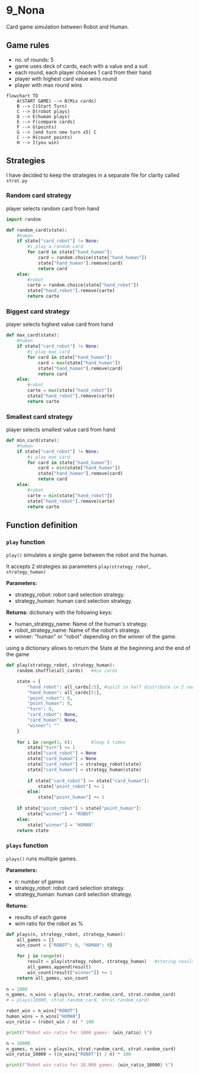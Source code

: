 # 9_Nona
Card game simulation between Robot and Human.

## Game rules
* no. of rounds: 5
* game uses deck of cards, each with a value and a suit
* each round, each player chooses 1 card from their hand
* player with highest card value wins round
* player with max round wins

```mermaid
flowchart TD
    A(START GAME) --> B(Mix cards)
    B --> C(Start Turn)
    C --> D(robot plays)
    D --> E(human plays)
    E --> F(compare cards)
    F --> G(points)
    G --> |end turn new turn x5| C
    C --> H(count points)
    H --> I(you win)
```
## Strategies
I have decided to keep the strategies in a separate file for clarity called `strat.py`

### Random card strategy
player selects random card from hand
```python
import random

def random_card(state):
    #human
    if state["card_robot"] != None: 
        #i play a random card
        for card in state["hand_human"]:
            card = random.choice(state["hand_human"])
            state["hand_human"].remove(card)
            return card
    else: 
        #robot
        carte = random.choice(state["hand_robot"])
        state["hand_robot"].remove(carte)
        return carte
```
### Biggest card strategy
player selects highest value card from hand
```python
def max_card(state):
    #human
    if state["card_robot"] != None:
        #i play max card
        for card in state["hand_human"]:
            card = max(state["hand_human"])
            state["hand_human"].remove(card)
            return card
    else:
        #robot
        carte = max(state["hand_robot"])
        state["hand_robot"].remove(carte)
        return carte
```
### Smallest card strategy
player selects smallest value card from hand
```python
def min_card(state):
    #human
    if state["card_robot"] != None:
        #i play max card
        for card in state["hand_human"]:
            card = min(state["hand_human"])
            state["hand_human"].remove(card)
            return card
    else:
        #robot
        carte = min(state["hand_robot"])
        state["hand_robot"].remove(carte)
        return carte
```

## Function definition
### `play` function

`play()` simulates a single game between the robot and the human.

It accepts 2 strategies as parameters `play(strategy_robot, strategy_human)`

**Parameters:**
* strategy_robot: robot card selection strategy.
* strategy_human: human card selection strategy.

**Returns:**
dictionary with the following keys:
* human_strategy_name: Name of the human's strategy.
* robot_strategy_name: Name of the robot's strategy.
* winner: "human" or "robot" depending on the winner of the game.

using a dictionary allows to return the State at the beginning and the end of the game

```python
def play(strategy_robot, strategy_human):
    random.shuffle(all_cards)   #mix cards

    state = {
        "hand_robot": all_cards[:5], #split in half distribute in 2 variables human and robot
        "hand_human": all_cards[5:],
        "point_robot": 0,
        "point_human": 0,
        "turn": 0,
        "card_robot": None,
        "card_human": None,
        "winner": ""
    }
    
    for i in range(1, 6):       #loop 5 times
        state["turn"] += 1
        state["card_robot"] = None
        state["card_human"] = None
        state["card_robot"] = strategy_robot(state)
        state["card_human"] = strategy_human(state)
        
        if state["card_robot"] >= state["card_human"]:
            state["point_robot"] += 1
        else:
            state["point_human"] += 1
    
    if state["point_robot"] > state["point_human"]:
        state["winner"] = "ROBOT"
    else:
        state["winner"] = "HUMAN"
    return state
```
### `plays` function
`plays()` runs multiple games.

**Parameters:**
* n: number of games
* strategy_robot: robot card selection strategy.
* strategy_human: human card selection strategy.

**Returns:**
* results of each game
* wim ratio for the robot as %

```python
def plays(n, strategy_robot, strategy_human):            
    all_games = []
    win_count = {"ROBOT": 0, "HUMAN": 0}

    for j in range(n):
        result = play(strategy_robot, strategy_human)   #storing result from play function
        all_games.append(result)
        win_count[result["winner"]] += 1
    return all_games, win_count
        
n = 1000        
n_games, n_wins = plays(n, strat.random_card, strat.random_card)
# = plays(10000, strat.random_card, strat.random_card)

robot_win = n_wins["ROBOT"]
human_wins = n_wins["HUMAN"]
win_ratio = (robot_win / n) * 100

print(f"Robot win ratio for 1000 games: {win_ratio} %")

n = 10000
n_games, n_wins = plays(n, strat.random_card, strat.random_card)
win_ratio_10000 = ((n_wins["ROBOT"]) / n) * 100

print(f"Robot win ratio for 10,000 games: {win_ratio_10000} %")
```